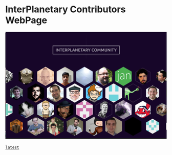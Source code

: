 # InterPlanetary Contributors WebPage

![](/screenshot/screenshot.png)

[`latest`](https://ipfs.io/ipfs/QmR3SVTpy5mngCa58emno4hE2ugjNcfePodyrVpJTiC8NC/)
